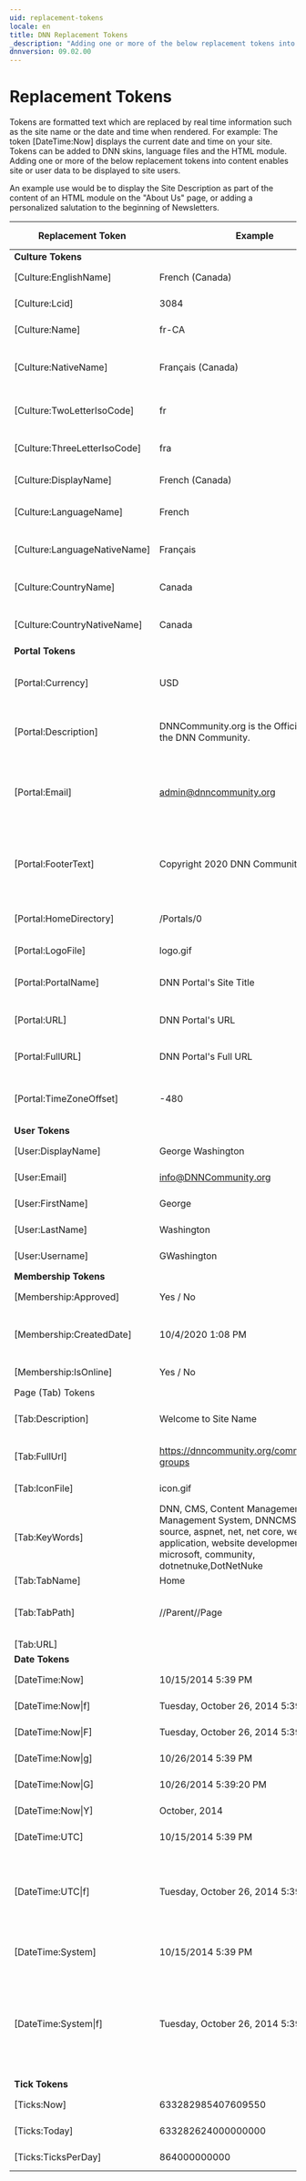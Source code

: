 ```yaml
---
uid: replacement-tokens
locale: en
title: DNN Replacement Tokens
_description: "Adding one or more of the below replacement tokens into content enables site or user data to be displayed to site users. An example would be to display the site description as part of the content of an HTML module on the About Us page, or adding a personalized salutation to the beginning of Newsletters."
dnnversion: 09.02.00
---
```


# Replacement Tokens

Tokens are formatted text which are replaced by real time information such as the site name or the date and time when rendered. For example: The token [DateTime:Now] displays the current date and time on your site. Tokens can be added to DNN skins, language files and the HTML module. Adding one or more of the below replacement tokens into content enables site or user data to be displayed to site users.

An example use would be to display the Site Description as part of the content of an HTML module on the "About Us" page, or adding a personalized salutation to the beginning of Newsletters.

| **Replacement Token** | **Example** | **Replacement Token Description** |
|---|---|---|
| **Culture Tokens** |
| [Culture:EnglishName] | French (Canada) | The name of the culture in english |
| [Culture:Lcid] | 3084 | The id of the culture. |
| [Culture:Name] | fr-CA | The string identifier for the culture. |
| [Culture:NativeName] | Français (Canada) | The name of the culture expressed in the language of that culture.
| [Culture:TwoLetterIsoCode] | fr | The 2 letter ISO code for the language. |
| [Culture:ThreeLetterIsoCode] | fra | The 3 letter ISO code for the language. |
| [Culture:DisplayName] | French (Canada) | The display name of the culture. |
| [Culture:LanguageName] | French | The language portion only of the DisplayName. |
| [Culture:LanguageNativeName] | Français | The language portion only of the NativeName. |
| [Culture:CountryName] | Canada | The region portion only of the DisplayName. |
| [Culture:CountryNativeName] | Canada | The region portion only of the NativeDisplayName. |
| **Portal Tokens** |
| [Portal:Currency] | USD | Displays the site currency type as set on the Site Settings screen. |
| [Portal:Description] | DNNCommunity.org is the Official Home of the DNN Community. | Displays the site description as set on the Site Settings screen. |
| [Portal:Email] | admin@dnncommunity.org | Displays the email address of the primary Administrator as set on the Site Settings screen. |
| [Portal:FooterText] | Copyright 2020 DNN Community | Displays the copyright text entered in the Copyright field on the Site Settings screen. |
| [Portal:HomeDirectory] | /Portals/0 | Relative Path of the Portals Home Directory. |
| [Portal:LogoFile] | logo.gif | Site Path to Logo file. E.g. logo.gif |
| [Portal:PortalName] | DNN Portal's Site Title | The Site Title as set on the Site Settings screen. |
| [Portal:URL] | DNN Portal's URL | The Site URL - `http(s)://` not included. |
| [Portal:FullURL] | DNN Portal's Full URL | The Site URL - `http(s)://` included. |
| [Portal:TimeZoneOffset] | -480 | Difference in minutes between the default site time and UTC. |
| **User Tokens** |
| [User:DisplayName] | George Washington | The display name of the user. |
| [User:Email] | info@DNNCommunity.org | The email address of the user. |
| [User:FirstName] | George | The first name of the user. |
| [User:LastName] | Washington | The last name of the user. |
| [User:Username] | GWashington | The username of the user. |
| **Membership Tokens** |
| [Membership:Approved] | Yes / No | Indicates if the user is approved. |
| [Membership:CreatedDate] | 10/4/2020 1:08 PM | Displays the date and time when the user registered on the site. |
| [Membership:IsOnline] | Yes / No | Indicates if the user is currently online. |
| Page (Tab) Tokens |
| [Tab:Description] | Welcome to Site Name | Displays the description of the current page. |
| [Tab:FullUrl] | https://dnncommunity.org/community/user-groups | Displays the full URL of the current page. |
| [Tab:IconFile] | icon.gif | Page relative path to icon file. |
| [Tab:KeyWords] | DNN, CMS, Content Management, Content Management System, DNNCMS, open source, aspnet, net, net core, web application, website development, microsoft, community, dotnetnuke,DotNetNuke | Displays the keywords for the current page. |
| [Tab:TabName] | Home | Page name |
| [Tab:TabPath] | //Parent//Page | Page relative path (as it is saved within the database with double slash) |
| [Tab:URL] |  | Page URL |
| **Date Tokens** |
| [DateTime:Now] | 10/15/2014 5:39 PM | Current date and time. |
| [DateTime:Now\|f] | Tuesday, October 26, 2014 5:39 PM | Displays long date and short time. |
| [DateTime:Now\|F] | Tuesday, October 26, 2014 5:39:20 PM | Displays long date and long time. |
| [DateTime:Now\|g] | 10/26/2014 5:39 PM | Displays short date and short time. |
| [DateTime:Now\|G] | 10/26/2014 5:39:20 PM | Displays short date and long time. |
| [DateTime:Now\|Y] | October, 2014 | Displays year and month. |
| [DateTime:UTC] | 10/15/2014 5:39 PM | Coordinated Universal Time. |
| [DateTime:UTC\|f] | Tuesday, October 26, 2014 5:39 PM | Coordinated Universal Time - long date and short time. Other appended options are F, g, G and Y; as for DateTime above. |
| [DateTime:System] | 10/15/2014 5:39 PM | Displays date and time as per local settings. |
| [DateTime:System\|f] | Tuesday, October 26, 2014 5:39:20 PM | Displays date and time as per local settings. This example displays long date and short time. Other appended options are F, g, G and Y; as for DateTime above. |
| **Tick Tokens** |
| [Ticks:Now] | 633282985407609550 | CPU tick count for current second. |
| [Ticks:Today] | 633282624000000000 | CPU tick count since midnight. |
| [Ticks:TicksPerDay] | 864000000000 | CPU ticks per day (for calculations) |
